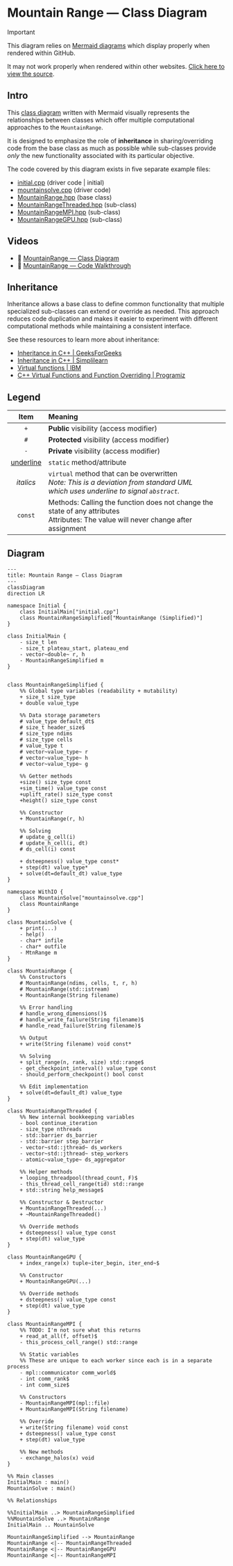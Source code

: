 # Mountain Range — Class Diagram

> [!IMPORTANT]
> This diagram relies on [Mermaid diagrams](https://mermaid.js.org/) which display properly when rendered within GitHub.
>
> It may not work properly when rendered within other websites. [Click here to view the source](https://github.com/BYUHPC/sci-comp-course-example-cxx/blob/main/docs/MountainRange-class-diagram.md).

## Intro

This [class diagram](https://mermaid.js.org/syntax/classDiagram.html#class-diagrams) written with Mermaid visually represents
the relationships between classes which offer multiple computational approaches to the `MountainRange`.

It is designed to emphasize the role of **inheritance** in sharing/overriding code
from the base class as much as possible while sub-classes provide _only_ the new 
functionality associated with its particular objective.

The code covered by this diagram exists in five separate example files:
* [initial.cpp](../src/initial.cpp) (driver code | initial)
* [mountainsolve.cpp](../src/mountainsolve.cpp) (driver code)
* [MountainRange.hpp](../src/MountainRange.hpp) (base class)
* [MountainRangeThreaded.hpp](../src/MountainRangeThreaded.hpp) (sub-class)
* [MountainRangeMPI.hpp](../src/MountainRangeMPI.hpp) (sub-class)
* [MountainRangeGPU.hpp](../src/MountainRangeGPU.hpp) (sub-class)

## Videos

- 🎥 [MountainRange — Class Diagram](https://www.loom.com/share/8280654f78754a16902ecd3c9b2c9128?sid=5c193f4c-ae6f-49bb-9c9f-914db2833183)
- 🎥 [MountainRange — Code Walkthrough](https://www.loom.com/share/2e5242942ca74d17b85ce05f97138e60?sid=3d91e827-d55a-44d4-bfc8-58adff1cbac5)

## Inheritance

Inheritance allows a base class to define common functionality that multiple specialized sub-classes can extend or override as needed. This approach reduces code duplication and makes it easier to experiment with different computational methods while maintaining a consistent interface.

See these resources to learn more about inheritance:
* [Inheritance in C++ | GeeksForGeeks](https://www.geeksforgeeks.org/inheritance-in-c/)
* [Inheritance in C++ | Simplilearn](https://www.simplilearn.com/tutorials/cpp-tutorial/types-of-inheritance-in-cpp)
* [Virtual functions | IBM](https://www.ibm.com/docs/en/zos/3.1.0?topic=only-virtual-functions-c)
* [C++ Virtual Functions and Function Overriding | Programiz](https://www.programiz.com/cpp-programming/virtual-functions)

## Legend

| Item | Meaning |
| :-----: | :------------- |
| `+` | **Public** visibility (access modifier) |
| `#` | **Protected** visibility (access modifier) |
| `-` | **Private** visibility (access modifier) |
| <ins>underline</ins> | `static` method/attribute |
| <i>italics</u> | `virtual` method that can be overwritten <br>_Note: This is a deviation from standard UML <br>which uses underline to signal `abstract`._ |
| `const` | Methods: Calling the function does not change the state of any attributes <br>Attributes: The value will never change after assignment |

## Diagram

```mermaid
---
title: Mountain Range — Class Diagram
---
classDiagram
direction LR

namespace Initial {
    class InitialMain["initial.cpp"]
    class MountainRangeSimplified["MountainRange (Simplified)"]
}

class InitialMain {
    - size_t len
    - size_t plateau_start, plateau_end
    - vector~double~ r, h
    - MountainRangeSimplified m
}


class MountainRangeSimplified {
    %% Global type variables (readability + mutability)
    + size_t size_type
    + double value_type

    %% Data storage parameters
    # value_type default_dt$
    # size_t header_size$
    # size_type ndims
    # size_type cells
    # value_type t
    # vector~value_type~ r
    # vector~value_type~ h
    # vector~value_type~ g

    %% Getter methods
    +size() size_type const
    +sim_time() value_type const
    +uplift_rate() size_type const
    +height() size_type const

    %% Constructor
    + MountainRange(r, h)

    %% Solving
    # update_g_cell(i)
    # update_h_cell(i, dt)
    # ds_cell(i) const

    + dsteepness() value_type const*
    + step(dt) value_type*
    + solve(dt=default_dt) value_type
}

namespace WithIO {
    class MountainSolve["mountainsolve.cpp"]
    class MountainRange
}

class MountainSolve {
    + print(...)
    - help()
    - char* infile
    - char* outfile
    - MtnRange m
}
    
class MountainRange {
    %% Constructors
    # MountainRange(ndims, cells, t, r, h)
    # MountainRange(std::istream)
    + MountainRange(String filename)

    %% Error handling
    # handle_wrong_dimensions()$
    # handle_write_failure(String filename)$
    # handle_read_failure(String filename)$

    %% Output
    + write(String filename) void const*

    %% Solving
    + split_range(n, rank, size) std::range$
    - get_checkpoint_interval() value_type const
    - should_perform_checkpoint() bool const

    %% Edit implementation
    + solve(dt=default_dt) value_type
}

class MountainRangeThreaded {
    %% New internal bookkeeping variables
    - bool continue_iteration
    - size_type nthreads
    - std::barrier ds_barrier
    - std::barrier step_barrier
    - vector~std::jthread~ ds_workers
    - vector~std::jthread~ step_workers
    - atomic~value_type~ ds_aggregator

    %% Helper methods
    + looping_threadpool(thread_count, F)$
    - this_thread_cell_range(tid) std::range
    + std::string help_message$

    %% Constructor & Destructor
    + MountainRangeThreaded(...)
    + ~MountainRangeThreaded()

    %% Override methods
    + dsteepness() value_type const
    + step(dt) value_type
}

class MountainRangeGPU {
    + index_range(x) tuple~iter_begin, iter_end~$

    %% Constructor
    + MountainRangeGPU(...)

    %% Override methods
    + dsteepness() value_type const
    + step(dt) value_type
}

class MountainRangeMPI {
    %% TODO: I'm not sure what this returns
    + read_at_all(f, offset)$
    - this_process_cell_range() std::range

    %% Static variables
    %% These are unique to each worker since each is in a separate process
    - mpl::communicator comm_world$
    - int comm_rank$
    - int comm_size$

    %% Constructors
    - MountainRangeMPI(mpl::file)
    + MountainRangeMPI(String filename)

    %% Override
    + write(String filename) void const
    + dsteepness() value_type const
    + step(dt) value_type

    %% New methods
    - exchange_halos(x) void
}

%% Main classes
InitialMain : main()
MountainSolve : main()

%% Relationships

%%InitialMain ..> MountainRangeSimplified
%%MountainSolve ..> MountainRange
InitialMain .. MountainSolve

MountainRangeSimplified --> MountainRange
MountainRange <|-- MountainRangeThreaded
MountainRange <|-- MountainRangeGPU
MountainRange <|-- MountainRangeMPI
```
